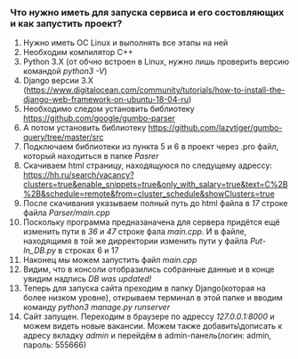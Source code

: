 ### Что нужно иметь для запуска сервиса и его состовляющих и как запустить проект?
1) Нужно иметь ОС Linux и выполнять все этапы на ней
2) Необходим компилятор С++
3) Python 3.X (от обчно встроен в Linux, нужно лишь проверить версию командой *python3 -V*)
4) Django версии 3.Х (https://www.digitalocean.com/community/tutorials/how-to-install-the-django-web-framework-on-ubuntu-18-04-ru)
5) Необходимо следом установить библиотеку https://github.com/google/gumbo-parser
6) А потом установить библиотеку https://github.com/lazytiger/gumbo-query/tree/master/src
7) Подключаем библиотеки из пункта 5 и 6 в проект через .pro файл, который находиться в папке *Pasrer*
8) Скачиваем html страницу, находящуюся по следущему адрессу: https://hh.ru/search/vacancy?clusters=true&enable_snippets=true&only_with_salary=true&text=C%2B%2B&schedule=remote&from=cluster_schedule&showClusters=true
9) После скачивания указываем полный путь до html файла в *17* строке файла *Parser/main.cpp*
10)  Поскольку программа предназаначена для сервера придётся ещё изменить пути в *36* и *47* строке фала *main.cpp*. И в файле, находящимя в той же дирректории изменить пути у файла *Put-In_DB.py* в строках 6 и 17
11) Наконец мы можем запустить файл *main.cpp*
12) Видим, что в консоли отобразились собранные данные и в конце увидим надпись *DB was updated!*
13) Теперь для запуска сайта преходим в папку Django(которая на более низком уровне), открываем терминал в этой папке и вводим команду *python3 manage.py runserver*
14) Сайт запущен. Переходим в браузере по адрессу *127.0.0.1:8000* и можем видеть новые вакансии. Можем также добавить\дописать к адресу вкладку *admin* и перейдём в admin-панель(логин: admin, пароль: 555666)
